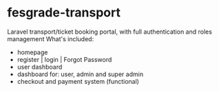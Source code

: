 # fesgrade-transport
Laravel transport/ticket booking portal, with full authentication and roles management
What's included:
- homepage
- register | login | Forgot Password
- user dashboard
- dashboard for: user, admin and super admin
- checkout and payment system (functional)


